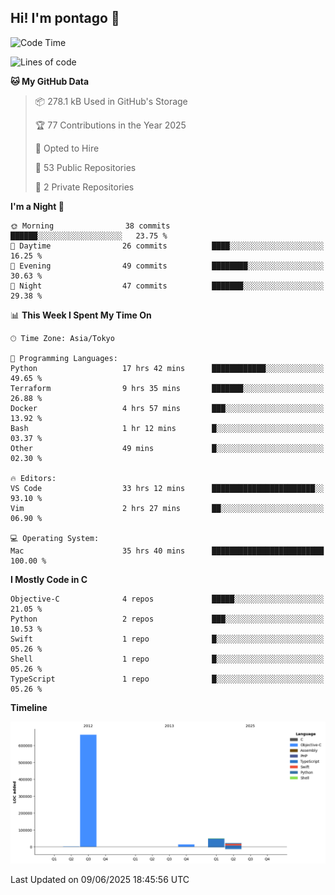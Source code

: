 ## Hi! I'm pontago 👋

<!--START_SECTION:waka-->
![Code Time](http://img.shields.io/badge/Code%20Time-317%20hrs%209%20mins-blue)

![Lines of code](https://img.shields.io/badge/From%20Hello%20World%20I%27ve%20Written-752.8%20thousand%20lines%20of%20code-blue)

**🐱 My GitHub Data** 

> 📦 278.1 kB Used in GitHub's Storage 
 > 
> 🏆 77 Contributions in the Year 2025
 > 
> 💼 Opted to Hire
 > 
> 📜 53 Public Repositories 
 > 
> 🔑 2 Private Repositories 
 > 
**I'm a Night 🦉** 

```text
🌞 Morning                38 commits          ██████░░░░░░░░░░░░░░░░░░░   23.75 % 
🌆 Daytime                26 commits          ████░░░░░░░░░░░░░░░░░░░░░   16.25 % 
🌃 Evening                49 commits          ████████░░░░░░░░░░░░░░░░░   30.63 % 
🌙 Night                  47 commits          ███████░░░░░░░░░░░░░░░░░░   29.38 % 
```


📊 **This Week I Spent My Time On** 

```text
🕑︎ Time Zone: Asia/Tokyo

💬 Programming Languages: 
Python                   17 hrs 42 mins      ████████████░░░░░░░░░░░░░   49.65 % 
Terraform                9 hrs 35 mins       ███████░░░░░░░░░░░░░░░░░░   26.88 % 
Docker                   4 hrs 57 mins       ███░░░░░░░░░░░░░░░░░░░░░░   13.92 % 
Bash                     1 hr 12 mins        █░░░░░░░░░░░░░░░░░░░░░░░░   03.37 % 
Other                    49 mins             █░░░░░░░░░░░░░░░░░░░░░░░░   02.30 % 

🔥 Editors: 
VS Code                  33 hrs 12 mins      ███████████████████████░░   93.10 % 
Vim                      2 hrs 27 mins       ██░░░░░░░░░░░░░░░░░░░░░░░   06.90 % 

💻 Operating System: 
Mac                      35 hrs 40 mins      █████████████████████████   100.00 % 
```

**I Mostly Code in C** 

```text
Objective-C              4 repos             █████░░░░░░░░░░░░░░░░░░░░   21.05 % 
Python                   2 repos             ███░░░░░░░░░░░░░░░░░░░░░░   10.53 % 
Swift                    1 repo              █░░░░░░░░░░░░░░░░░░░░░░░░   05.26 % 
Shell                    1 repo              █░░░░░░░░░░░░░░░░░░░░░░░░   05.26 % 
TypeScript               1 repo              █░░░░░░░░░░░░░░░░░░░░░░░░   05.26 % 
```



**Timeline**

![Lines of Code chart](https://raw.githubusercontent.com/pontago/pontago/main/assets/bar_graph.png)


 Last Updated on 09/06/2025 18:45:56 UTC
<!--END_SECTION:waka-->
